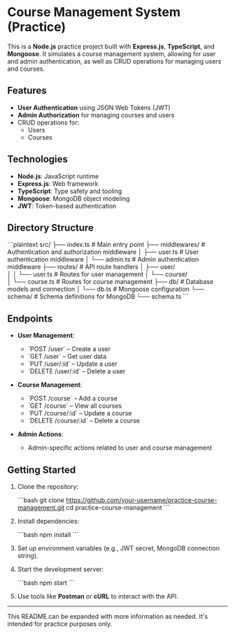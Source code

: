 
# Course Management System (Practice)

This is a **Node.js** practice project built with **Express.js**, **TypeScript**, and **Mongoose**. It simulates a course management system, allowing for user and admin authentication, as well as CRUD operations for managing users and courses.

## Features

- **User Authentication** using JSON Web Tokens (JWT)
- **Admin Authorization** for managing courses and users
- CRUD operations for:
  - Users
  - Courses

## Technologies

- **Node.js**: JavaScript runtime
- **Express.js**: Web framework
- **TypeScript**: Type safety and tooling
- **Mongoose**: MongoDB object modeling
- **JWT**: Token-based authentication

## Directory Structure

\`\`\`plaintext
src/
├── index.ts          # Main entry point
├── middlewares/      # Authentication and authorization middleware
│   ├── user.ts       # User authentication middleware
│   └── admin.ts      # Admin authentication middleware
├── routes/           # API route handlers
│   ├── user/         
│   │   └── user.ts   # Routes for user management
│   └── course/       
│       └── course.ts # Routes for course management
├── db/               # Database models and connection
│   └── db.ts         # Mongoose configuration
└── schema/           # Schema definitions for MongoDB
    └── schema.ts
\`\`\`

## Endpoints

- **User Management**:  
  - \`POST /user\` – Create a user  
  - \`GET /user\` – Get user data  
  - \`PUT /user/:id\` – Update a user  
  - \`DELETE /user/:id\` – Delete a user

- **Course Management**:  
  - \`POST /course\` – Add a course  
  - \`GET /course\` – View all courses  
  - \`PUT /course/:id\` – Update a course  
  - \`DELETE /course/:id\` – Delete a course

- **Admin Actions**:  
  - Admin-specific actions related to user and course management

## Getting Started

1. Clone the repository:

   \`\`\`bash
   git clone https://github.com/your-username/practice-course-management.git
   cd practice-course-management
   \`\`\`

2. Install dependencies:

   \`\`\`bash
   npm install
   \`\`\`

3. Set up environment variables (e.g., JWT secret, MongoDB connection string).

4. Start the development server:

   \`\`\`bash
   npm start
   \`\`\`

5. Use tools like **Postman** or **cURL** to interact with the API.

---

This README can be expanded with more information as needed. It's intended for practice purposes only.
